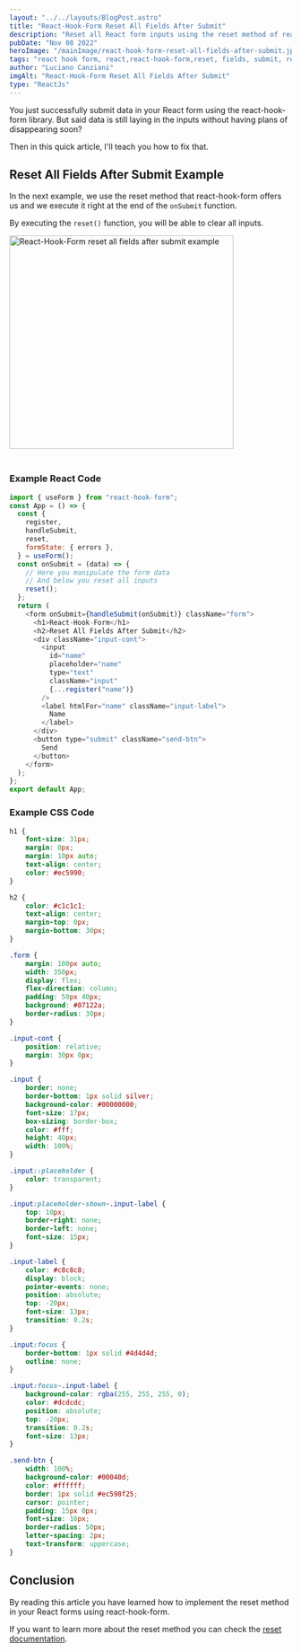 ```yaml
---
layout: "../../layouts/BlogPost.astro"
title: "React-Hook-Form Reset All Fields After Submit"
description: "Reset all React form inputs using the reset method of react-hook-forms with code examples."
pubDate: "Nov 08 2022"
heroImage: "/mainImage/react-hook-form-reset-all-fields-after-submit.jpg"
tags: "react hook form, react,react-hook-form,reset, fields, submit, reset after submit"
author: "Luciano Canziani"
imgAlt: "React-Hook-Form Reset All Fields After Submit"
type: "ReactJs"
---
```


You just successfully submit data in your React form using the react-hook-form library. But said data is still laying in the inputs without having plans of disappearing soon?

Then in this quick article, I'll teach you how to fix that.

## Reset All Fields After Submit Example

In the next example, we use the reset method that react-hook-form offers us and we execute it right at the end of the `onSubmit` function.

By executing the `reset()` function, you will be able to clear all inputs.

<img src="/gifExamples/reset-all-fields-after-submit.gif" alt="React-Hook-Form reset all fields after submit example" class="img-center square-img" style="height: 380px;width: 400px;margin-bottom: 20px;" />

### Example React Code

```js
import { useForm } from "react-hook-form";
const App = () => {
  const {
    register,
    handleSubmit,
    reset,
    formState: { errors },
  } = useForm();
  const onSubmit = (data) => {
    // Here you manipulate the form data
    // And below you reset all inputs
    reset();
  };
  return (
    <form onSubmit={handleSubmit(onSubmit)} className="form">
      <h1>React-Hook-Form</h1>
      <h2>Reset All Fields After Submit</h2>
      <div className="input-cont">
        <input
          id="name"
          placeholder="name"
          type="text"
          className="input"
          {...register("name")}
        />
        <label htmlFor="name" className="input-label">
          Name
        </label>
      </div>
      <button type="submit" className="send-btn">
        Send
      </button>
    </form>
  );
};
export default App;
```

### Example CSS Code

```css
h1 {
	font-size: 31px;
	margin: 0px;
	margin: 10px auto;
	text-align: center;
	color: #ec5990;
}

h2 {
	color: #c1c1c1;
	text-align: center;
	margin-top: 0px;
	margin-bottom: 30px;
}

.form {
	margin: 100px auto;
	width: 350px;
	display: flex;
	flex-direction: column;
	padding: 50px 40px;
	background: #07122a;
	border-radius: 30px;
}

.input-cont {
	position: relative;
	margin: 30px 0px;
}

.input {
	border: none;
	border-bottom: 1px solid silver;
	background-color: #00000000;
	font-size: 17px;
	box-sizing: border-box;
	color: #fff;
	height: 40px;
	width: 100%;
}

.input::placeholder {
	color: transparent;
}

.input:placeholder-shown~.input-label {
	top: 10px;
	border-right: none;
	border-left: none;
	font-size: 15px;
}

.input-label {
	color: #c8c8c8;
	display: block;
	pointer-events: none;
	position: absolute;
	top: -20px;
	font-size: 13px;
	transition: 0.2s;
}

.input:focus {
	border-bottom: 1px solid #4d4d4d;
	outline: none;
}

.input:focus~.input-label {
	background-color: rgba(255, 255, 255, 0);
	color: #dcdcdc;
	position: absolute;
	top: -20px;
	transition: 0.2s;
	font-size: 13px;
}

.send-btn {
	width: 100%;
	background-color: #00040d;
	color: #ffffff;
	border: 1px solid #ec598f25;
	cursor: pointer;
	padding: 15px 0px;
	font-size: 16px;
	border-radius: 50px;
	letter-spacing: 2px;
    text-transform: uppercase;
}
```
## Conclusion

By reading this article you have learned how to implement the reset method in your React forms using react-hook-form.

If you want to learn more about the reset method you can check the <a href="https://react-hook-form.com/api/useform/reset" target=”_blank”>reset documentation</a>.
